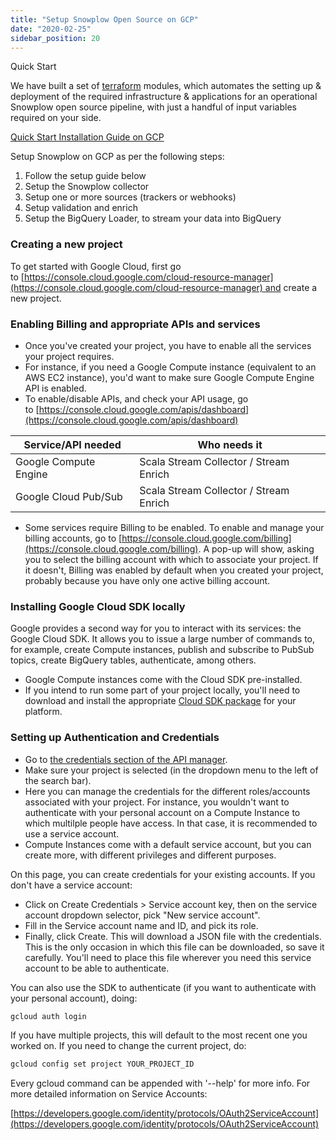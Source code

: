 ```yaml
---
title: "Setup Snowplow Open Source on GCP"
date: "2020-02-25"
sidebar_position: 20
---
```


Quick Start

We have built a set of [terraform](https://registry.terraform.io/namespaces/snowplow-devops) modules, which automates the setting up & deployment of the required infrastructure & applications for an operational Snowplow open source pipeline, with just a handful of input variables required on your side. 

[Quick Start Installation Guide on GCP](/docs/open-source-quick-start/quick-start-installation-guide-on-gcp/index.md)

Setup Snowplow on GCP as per the following steps:

1. Follow the setup guide below
2. Setup the Snowplow collector
3. Setup one or more sources (trackers or webhooks)
4. Setup validation and enrich
5. Setup the BigQuery Loader, to stream your data into BigQuery

### Creating a new project

To get started with Google Cloud, first go to [https://console.cloud.google.com/cloud-resource-manager](https://console.cloud.google.com/cloud-resource-manager) and create a new project.

### Enabling Billing and appropriate APIs and services

- Once you've created your project, you have to enable all the services your project requires.
- For instance, if you need a Google Compute instance (equivalent to an AWS EC2 instance), you'd want to make sure Google Compute Engine API is enabled.
- To enable/disable APIs, and check your API usage, go to [https://console.cloud.google.com/apis/dashboard](https://console.cloud.google.com/apis/dashboard)

| Service/API needed    | Who needs it                           |
|-----------------------|----------------------------------------|
| Google Compute Engine | Scala Stream Collector / Stream Enrich |
| Google Cloud Pub/Sub  | Scala Stream Collector / Stream Enrich |

- Some services require Billing to be enabled. To enable and manage your billing accounts, go to [https://console.cloud.google.com/billing](https://console.cloud.google.com/billing). A pop-up will show, asking you to select the billing account with which to associate your project. If it doesn't, Billing was enabled by default when you created your project, probably because you have only one active billing account.

### Installing Google Cloud SDK locally

Google provides a second way for you to interact with its services: the Google Cloud SDK. It allows you to issue a large number of commands to, for example, create Compute instances, publish and subscribe to PubSub topics, create BigQuery tables, authenticate, among others.

- Google Compute instances come with the Cloud SDK pre-installed.
- If you intend to run some part of your project locally, you'll need to download and install the appropriate [Cloud SDK package](https://cloud.google.com/sdk/) for your platform.

### Setting up Authentication and Credentials

- Go to [the credentials section of the API manager](https://console.cloud.google.com/apis/credentials).
- Make sure your project is selected (in the dropdown menu to the left of the search bar).
- Here you can manage the credentials for the different roles/accounts associated with your project. For instance, you wouldn't want to authenticate with your personal account on a Compute Instance to which multilple people have access. In that case, it is recommended to use a service account.
- Compute Instances come with a default service account, but you can create more, with different privileges and different purposes.

On this page, you can create credentials for your existing accounts. If you don't have a service account:

- Click on Create Credentials > Service account key, then on the service account dropdown selector, pick "New service account".
- Fill in the Service account name and ID, and pick its role.
- Finally, click Create. This will download a JSON file with the credentials. This is the only occasion in which this file can be downloaded, so save it carefully. You'll need to place this file wherever you need this service account to be able to authenticate.

You can also use the SDK to authenticate (if you want to authenticate with your personal account), doing:

```bash
gcloud auth login
```

If you have multiple projects, this will default to the most recent one you worked on. If you need to change the current project, do:

```bash
gcloud config set project YOUR_PROJECT_ID
```

Every gcloud command can be appended with '--help' for more info. For more detailed information on Service Accounts:

[https://developers.google.com/identity/protocols/OAuth2ServiceAccount](https://developers.google.com/identity/protocols/OAuth2ServiceAccount)
